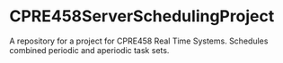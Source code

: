 # CPRE458ServerSchedulingProject
A repository for a project for CPRE458 Real Time Systems. Schedules combined periodic and aperiodic task sets.
